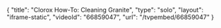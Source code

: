 {
    "title": "Clorox How-To: Cleaning Granite",
    "type": "solo",
    "layout": "iframe-static",
    "videoId": "66859047",
    "url": "\/tvpembed\/66859047"
}